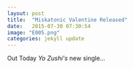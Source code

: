 ```yaml
---
layout: post
title:  "Miskatonic Valentine Released"
date:   2015-07-30 07:30:54
image: "E005.png"
categories: jekyll update
---
```

Out Today *Yo Zushi's* new single...

